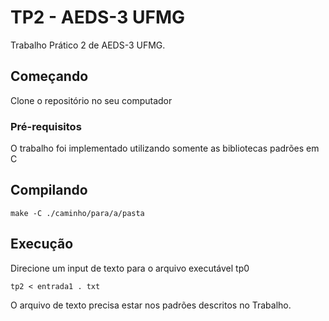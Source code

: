 # TP2 - AEDS-3 UFMG

Trabalho Prático 2 de AEDS-3 UFMG.

## Começando
Clone o repositório no seu computador

### Pré-requisitos

O trabalho foi implementado utilizando somente as bibliotecas padrões em C

## Compilando
```
make -C ./caminho/para/a/pasta
```

## Execução
Direcione um input de texto para o arquivo executável tp0
```
tp2 < entrada1 . txt
```

O arquivo de texto precisa estar nos padrões descritos no Trabalho.
